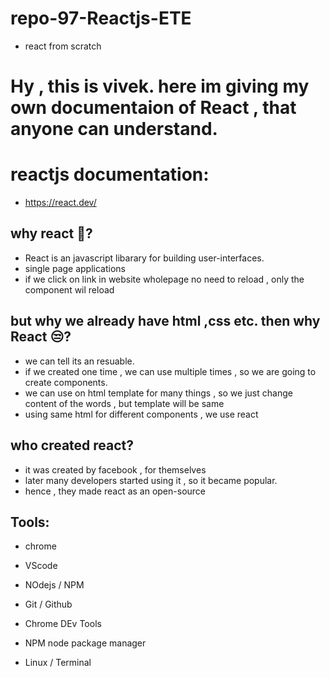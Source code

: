 # repo-97-Reactjs-ETE
* react from scratch

# Hy , this is vivek. here im giving my own documentaion of React , that anyone can understand.

# reactjs documentation:
* https://react.dev/

## why react 🤔?
* React is an javascript libarary for building user-interfaces.
* single page applications 
* if we click on link in website wholepage no need to reload , only the component wil reload

## but why we already have html ,css etc. then why React 😒?
* we can tell its an resuable.
* if we created one time , we can use multiple times , so we are going to create components.
* we can use on html template for many things , so we just change content of the words , but template will be same
* using same html for different components , we use react

## who created react?
* it was created by facebook , for themselves 
* later many developers started using it , so it became popular.
* hence , they made react as an open-source

## Tools:
* chrome
* VScode 
* NOdejs / NPM
* Git / Github

* Chrome DEv Tools
* NPM node package manager
* Linux / Terminal

